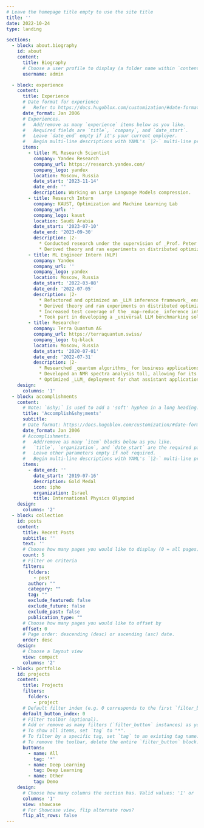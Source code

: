 ```yaml
---
# Leave the homepage title empty to use the site title
title: ''
date: 2022-10-24
type: landing

sections:
  - block: about.biography
    id: about
    content:
      title: Biography
      # Choose a user profile to display (a folder name within `content/authors/`)
      username: admin

  - block: experience
    content:
      title: Experience
      # Date format for experience
      #   Refer to https://docs.hugoblox.com/customization/#date-format
      date_format: Jan 2006
      # Experiences.
      #   Add/remove as many `experience` items below as you like.
      #   Required fields are `title`, `company`, and `date_start`.
      #   Leave `date_end` empty if it's your current employer.
      #   Begin multi-line descriptions with YAML's `|2-` multi-line prefix.
      items:
        - title: ML Research Scientist
          company: Yandex Research
          company_url: https://research.yandex.com/
          company_logo: yandex
          location: Moscow, Russia
          date_start: '2023-11-14'
          date_end: ''
          description: Working on Large Language Models compression.
        - title: Research Intern
          company: KAUST, Optimization and Machine Learning Lab
          company_url: ''
          company_logo: kaust
          location: Saudi Arabia
          date_start: '2023-07-10'
          date_end: '2023-09-30'
          description: |2-
            * Conducted research under the supervision of _Prof. Peter Richtárik_.
            * Derived theory and ran experiments on distributed optimization, focusing on communication compression.
        - title: ML Engineer Intern (NLP)
          company: Yandex
          company_url: ''
          company_logo: yandex
          location: Moscow, Russia
          date_start: '2022-03-08'
          date_end: '2022-07-05'
          description: |2-
            * Refactored and optimized an _LLM inference framework_ enabling abstract _tabular data_ insertion for efficient _map‑reduce_ inference.
            * Derived theory and ran experiments on distributed optimization, focusing on communication compression.
            * Increased test coverage of the _map‑reduce_ inference interface from 0 to 85% through rigorous unit testing.
            * Took part in developing a _universal LLM benchmarking solution_ adapting _two datasets_ for it.
        - title: Researcher
          company: Terra Quantum AG
          company_url: https://terraquantum.swiss/
          company_logo: tq-black
          location: Moscow, Russia
          date_start: '2020-07-01'
          date_end: '2022-07-31'
          description: |2-
            * Researched _quantum algorithms_ for business applications.
            * Developed an NMR spectra analysis toll, allowing for its use for for quantum computations.
            * Optimized _LLM_ deployment for chat assistant applications, reducing latency by 40%.
    design:
      columns: '1'
  - block: accomplishments
    content:
      # Note: `&shy;` is used to add a 'soft' hyphen in a long heading.
      title: 'Accomplish&shy;ments'
      subtitle:
      # Date format: https://docs.hugoblox.com/customization/#date-format
      date_format: Jan 2006
      # Accomplishments.
      #   Add/remove as many `item` blocks below as you like.
      #   `title`, `organization`, and `date_start` are the required parameters.
      #   Leave other parameters empty if not required.
      #   Begin multi-line descriptions with YAML's `|2-` multi-line prefix.
      items:
        - date_end: ''
          date_start: '2019-07-16'
          description: Gold Medal
          icon: ipho
          organization: Israel
          title: International Physics Olympiad
    design:
      columns: '2'
  - block: collection
    id: posts
    content:
      title: Recent Posts
      subtitle: ''
      text: ''
      # Choose how many pages you would like to display (0 = all pages)
      count: 5
      # Filter on criteria
      filters:
        folders:
          - post
        author: ""
        category: ""
        tag: ""
        exclude_featured: false
        exclude_future: false
        exclude_past: false
        publication_type: ""
      # Choose how many pages you would like to offset by
      offset: 0
      # Page order: descending (desc) or ascending (asc) date.
      order: desc
    design:
      # Choose a layout view
      view: compact
      columns: '2'
  - block: portfolio
    id: projects
    content:
      title: Projects
      filters:
        folders:
          - project
      # Default filter index (e.g. 0 corresponds to the first `filter_button` instance below).
      default_button_index: 0
      # Filter toolbar (optional).
      # Add or remove as many filters (`filter_button` instances) as you like.
      # To show all items, set `tag` to "*".
      # To filter by a specific tag, set `tag` to an existing tag name.
      # To remove the toolbar, delete the entire `filter_button` block.
      buttons:
        - name: All
          tag: '*'
        - name: Deep Learning
          tag: Deep Learning
        - name: Other
          tag: Demo
    design:
      # Choose how many columns the section has. Valid values: '1' or '2'.
      columns: '1'
      view: showcase
      # For Showcase view, flip alternate rows?
      flip_alt_rows: false
---
```

